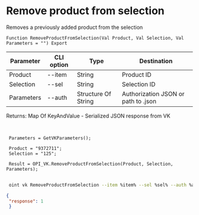 ﻿---
sidebar_position: 6
---

# Remove product from selection
 Removes a previously added product from the selection



`Function RemoveProductFromSelection(Val Product, Val Selection, Val Parameters = "") Export`

 | Parameter | CLI option | Type | Destination |
 |-|-|-|-|
 | Product | --item | String | Product ID |
 | Selection | --sel | String | Selection ID |
 | Parameters | --auth | Structure Of String | Authorization JSON or path to .json |

 
 Returns: Map Of KeyAndValue - Serialized JSON response from VK

<br/>




```bsl title="Code example"
 Parameters = GetVKParameters();
 
 Product = "9372711";
 Selection = "125";
 
 Result = OPI_VK.RemoveProductFromSelection(Product, Selection, Parameters);
```
	


```sh title="CLI command example"
 
 oint vk RemoveProductFromSelection --item %item% --sel %sel% --auth %auth%

```

```json title="Result"
{
 "response": 1
 }
```
